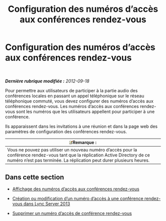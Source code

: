 ﻿---
title: Configuration des numéros d’accès aux conférences rendez-vous
TOCTitle: Configuration des numéros d’accès aux conférences rendez-vous
ms:assetid: 28def7d3-d584-4ae4-bb2a-918cb0b96c37
ms:mtpsurl: https://technet.microsoft.com/fr-fr/library/JJ688002(v=OCS.15)
ms:contentKeyID: 49891280
ms.date: 05/20/2016
mtps_version: v=OCS.15
ms.translationtype: HT
---

# Configuration des numéros d’accès aux conférences rendez-vous

 

_**Dernière rubrique modifiée :** 2012-09-18_

Pour permettre aux utilisateurs de participer à la partie audio des conférences locales en passant un appel téléphonique sur le réseau téléphonique commuté, vous devez configurer des numéros d’accès aux conférences rendez-vous. Les numéros d’accès aux conférences rendez-vous sont les numéros que les utilisateurs appellent pour participer à une conférence.

Ils apparaissent dans les invitations à une réunion et dans la page web des paramètres de configuration des conférences rendez-vous.

<table>
<thead>
<tr class="header">
<th><img src="images/Gg398920.note(OCS.15).gif" title="note" alt="note" />Remarque :</th>
</tr>
</thead>
<tbody>
<tr class="odd">
<td>Vous ne pouvez pas utiliser un nouveau numéro d’accès pour la conférence rendez-vous tant que la réplication Active Directory de ce numéro n’est pas terminée. La réplication peut durer plusieurs heures.</td>
</tr>
</tbody>
</table>


## Dans cette section

  - [Affichage des numéros d’accès aux conférences rendez-vous](lync-server-2013-view-dial-in-conferencing-access-numbers.md)

  - [Création ou modification d’un numéro d’accès à une conférence rendez-vous dans Lync Server 2013](lync-server-2013-create-or-modify-a-dial-in-conferencing-access-number.md)

  - [Supprimer un numéro d’accès de conférence rendez-vous](lync-server-2013-delete-a-dial-in-conferencing-access-number.md)

